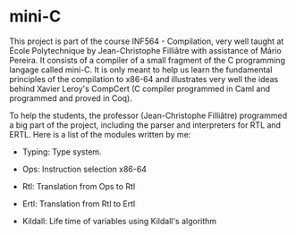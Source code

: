 # mini-C

This project is part of the course INF564 - Compilation, very well taught at École Polytechnique by Jean-Christophe Filliâtre with assistance of Mário Pereira. It consists of a compiler of a small fragment of the C programming langage called mini-C. It is only meant to help us learn the fundamental principles of the compilation to x86-64 and illustrates very well the ideas behind Xavier Leroy's CompCert (C compiler programmed in Caml and programmed and proved in Coq).

To help the students, the professor (Jean-Christophe Filliâtre) programmed a big part of the project, including the parser and interpreters for RTL and ERTL. Here is a list of the modules written by me:

 * Typing: Type system.

 * Ops: Instruction selection x86-64
 
 * Rtl: Translation from Ops to Rtl

 * Ertl: Translation from Rtl to Ertl

 * Kildall: Life time of variables using Kildall's algorithm